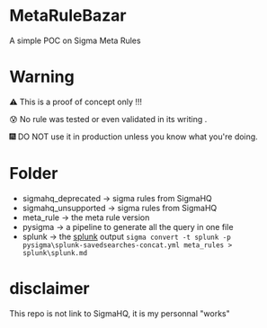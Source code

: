 # MetaRuleBazar
A simple POC on Sigma Meta Rules 

# Warning

⚠️ This is a proof of concept only !!!

😰 No rule was tested or even validated in its writing .

🎆 DO NOT use it in production unless you know what you're doing.

# Folder

- sigmahq_deprecated -> sigma rules from SigmaHQ
- sigmahq_unsupported -> sigma rules from SigmaHQ
- meta_rule -> the meta rule version 
- pysigma -> a pipeline to generate all the query in one file
- splunk -> the [splunk](splunk/splunk.md) output `sigma convert -t splunk -p pysigma\splunk-savedsearches-concat.yml meta_rules > splunk\splunk.md`

# disclaimer

This repo is not link to SigmaHQ, it is my personnal "works"
